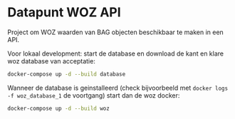 Datapunt WOZ API
================

Project om WOZ waarden van BAG objecten beschikbaar te maken in een API.

Voor lokaal development: start de database en download de kant en klare woz database van acceptatie:

```bash
docker-compose up -d --build database
```

Wanneer de database is geinstalleerd (check bijvoorbeeld met `docker logs -f woz_database_1` de voortgang) start dan de
woz docker:

```bash
docker-compose up -d --build woz
```
